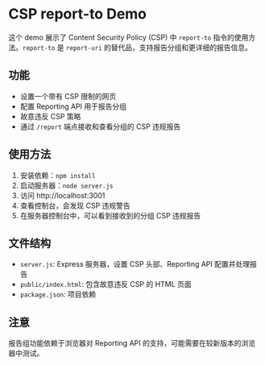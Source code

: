 # CSP report-to Demo

这个 demo 展示了 Content Security Policy (CSP) 中 `report-to` 指令的使用方法。`report-to` 是 `report-uri` 的替代品，支持报告分组和更详细的报告信息。

## 功能

- 设置一个带有 CSP 限制的网页
- 配置 Reporting API 用于报告分组
- 故意违反 CSP 策略
- 通过 `/report` 端点接收和查看分组的 CSP 违规报告

## 使用方法

1. 安装依赖：`npm install`
2. 启动服务器：`node server.js`
3. 访问 http://localhost:3001
4. 查看控制台，会发现 CSP 违规警告
5. 在服务器控制台中，可以看到接收到的分组 CSP 违规报告

## 文件结构

- `server.js`: Express 服务器，设置 CSP 头部、Reporting API 配置并处理报告
- `public/index.html`: 包含故意违反 CSP 的 HTML 页面
- `package.json`: 项目依赖

## 注意

报告组功能依赖于浏览器对 Reporting API 的支持，可能需要在较新版本的浏览器中测试。 